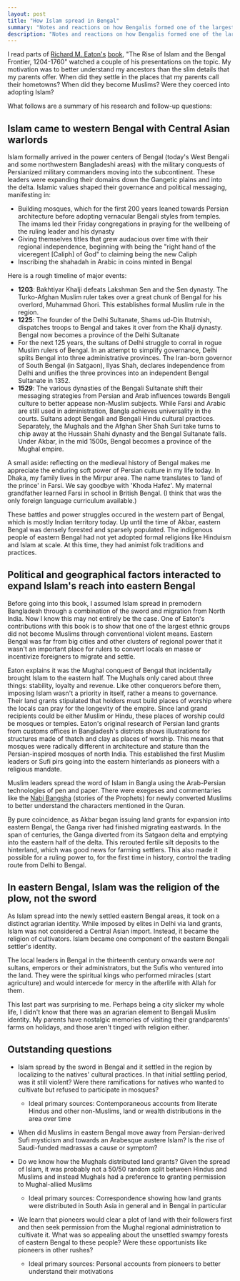 ```yaml
---
layout: post
title: "How Islam spread in Bengal"
summary: "Notes and reactions on how Bengalis formed one of the largest groups of Muslims in the world"
description: "Notes and reactions on how Bengalis formed one of the largest groups of Muslims in the world"
---
```


I read parts of [Richard M. Eaton's](https://history.arizona.edu/person/richard-eaton) [book](https://www.amazon.com/Frontier-1204-1760-Comparative-Studies-Societies/dp/0520205073?crid=V4JEORCQ6HV4&dib=eyJ2IjoiMSJ9.1jSQmFidLCANHQJLHlaVQg.s3bbszge8wYbeF9ybjiWwaP4BetNglO6O4zYbls4Hvw&dib_tag=se), "The Rise of Islam and the Bengal Frontier, 1204-1760" watched a couple of his presentations on the topic. My motivation was to better understand my ancestors than the slim details that my parents offer. When did they settle in the places that my parents call their hometowns? When did they become Muslims? Were they coerced into adopting Islam?

What follows are a summary of his research and follow-up questions:

## Islam came to western Bengal with Central Asian warlords
Islam formally arrived in the power centers of Bengal (today's West Bengali and some northwestern Bangladeshi areas) with the military conquests of Persianized military commanders moving into the subcontinent. These leaders were expanding their domains down the Gangetic plains and into the delta. Islamic values shaped their governance and political messaging, manifesting in:

* Building mosques, which for the first 200 years leaned towards Persian architecture before adopting vernacular Bengali styles from temples. The imams led their Friday congregations in praying for the wellbeing of the ruling leader and his dynasty
* Giving themselves titles that grew audacious over time with their regional independence, beginning with being the "right hand of the viceregent [Caliph] of God" to claiming being the new Caliph
* Inscribing the shahadah in Arabic in coins minted in Bengal

Here is a rough timeline of major events:

* **1203**: Bakhtiyar Khalji defeats Lakshman Sen and the Sen dynasty. The Turko-Afghan Muslim ruler takes over a great chunk of Bengal for his overlord, Muhammad Ghori. This establishes formal Muslim rule in the region.
* **1225**: The founder of the Delhi Sultanate, Shams ud-Din Iltutmish, dispatches troops to Bengal and takes it over from the Khalji dynasty. Bengal now becomes a province of the Delhi Sultanate
* For the next 125 years, the sultans of Delhi struggle to corral in rogue Muslim rulers of Bengal. In an attempt to simplify governance, Delhi splits Bengal into three administrative provinces. The Iran-born governor of South Bengal (in Satgaon), Ilyas Shah, declares independence from Delhi and unifies the three provinces into an independent Bengal Sultanate in 1352.
* **1529**: The various dynasties of the Bengali Sultanate shift their messaging strategies from Persian and Arab influences towards Bengali culture to better appease non-Muslim subjects. While Farsi and Arabic are still used in administration, Bangla achieves universality in the courts. Sultans adopt Bengali and Bengali Hindu cultural practices. Separately, the Mughals and the Afghan Sher Shah Suri take turns to chip away at the Hussain Shahi dynasty and the Bengal Sultanate falls. Under Akbar, in the mid 1500s, Bengal becomes a province of the Mughal empire.

A small aside: reflecting on the medieval history of Bengal makes me appreciate the enduring soft power of Persian culture in my life today. In Dhaka, my family lives in the Mirpur area. The name translates to 'land of the prince' in Farsi. We say goodbye with 'Khoda Hafez'. My maternal grandfather learned Farsi in school in British Bengal. (I think that was the only foreign language curriculum available.)

These battles and power struggles occured in the western part of Bengal, which is mostly Indian territory today. Up until the time of Akbar, eastern Bengal was densely forested and sparsely populated. The indigenous people of eastern Bengal had not yet adopted formal religions like Hinduism and Islam at scale. At this time, they had animist folk traditions and practices.

## Political and geographical factors interacted to expand Islam's reach into eastern Bengal

Before going into this book, I assumed Islam spread in premodern Bangladesh through a combination of the sword and migration from North India. Now I know this may not entirely be the case. One of Eaton's contributions with this book is to show that one of the largest ethnic groups did not become Muslims through conventional violent means. Eastern Bengal was far from big cities and other clusters of regional power that it wasn't an important place for rulers to convert locals en masse or incentivize foreigners to migrate and settle.

Eaton explains it was the Mughal conquest of Bengal that incidentally brought Islam to the eastern half. The Mughals only cared about three things: stability, loyalty and revenue. Like other conquerors before them, imposing Islam wasn't a priority in itself, rather a means to governance. Their land grants stipulated that holders must build places of worship where the locals can pray for the longevity of the empire. Since land grand recipients could be either Muslim or Hindu, these places of worship could be mosques or temples. Eaton's original research of Persian land grants from customs offices in Bangladesh's districts shows illustrations for structures made of thatch and clay as places of worship. This means that mosques were radically different in architecture and stature than the Persian-inspired mosques of north India. This established the first Muslim leaders or Sufi pirs going into the eastern hinterlands as pioneers with a religious mandate.

Muslim leaders spread the word of Islam in Bangla using the Arab-Persian technologies of pen and paper. There were exegeses and commentaries like the [Nabi Bangsha](https://en.wikipedia.org/wiki/Syed_Sultan) (stories of the Prophets) for newly converted Muslims to better understand the characters mentioned in the Quran.

By pure coincidence, as Akbar began issuing land grants for expansion into eastern Bengal, the Ganga river had finished migrating eastwards. In the span of centuries, the Ganga diverted from its Satgaon delta and emptying into the eastern half of the delta. This rerouted fertile silt deposits to the hinterland, which was good news for farming settlers. This also made it possible for a ruling power to, for the first time in history, control the trading route from Delhi to Bengal.

## In eastern Bengal, Islam was the religion of the plow, not the sword

As Islam spread into the newly settled eastern Bengal areas, it took on a distinct agrarian identity. While imposed by elites in Delhi via land grants, Islam was not considered a Central Asian import. Instead, it became the religion of cultivators. Islam became one component of the eastern Bengali settler's identity.

The local leaders in Bengal in the thirteenth century onwards were _not_ sultans, emperors or their administrators, but the Sufis who ventured into the land. They were the spiritual kings who performed miracles (start agriculture) and would intercede for mercy in the afterlife with Allah for them.

This last part was surprising to me. Perhaps being a city slicker my whole life, I didn't know that there was an agrarian element to Bengali Muslim identity. My parents have nostalgic memories of visiting their grandparents' farms on holidays, and those aren't tinged with religion either.

## Outstanding questions

* Islam spread by the sword in Bengal and it settled in the region by localizing to the natives' cultural practices. In that initial settling period, was it still violent? Were there ramifications for natives who wanted to cultivate but refused to participate in mosques?
    * Ideal primary sources: Contemporaneous accounts from literate Hindus and other non-Muslims, land or wealth distributions in the area over time

* When did Muslims in eastern Bengal move away from Persian-derived Sufi mysticism and towards an Arabesque austere Islam? Is the rise of Saudi-funded madrassas a cause or symptom?

* Do we know how the Mughals distributed land grants? Given the spread of Islam, it was probably not a 50/50 random split between Hindus and Muslims and instead Mughals had a preference to granting permission to Mughal-allied Muslims
    * Ideal primary sources: Correspondence showing how land grants were distributed in South Asia in general and in Bengal in particular

* We learn that pioneers would clear a plot of land with their followers first and then seek permission from the Mughal regional administration to cultivate it. What was so appealing about the unsettled swampy forests of eastern Bengal to these people? Were these opportunists like pioneers in other rushes?
    * Ideal primary sources: Personal accounts from pioneers to better understand their motivations
